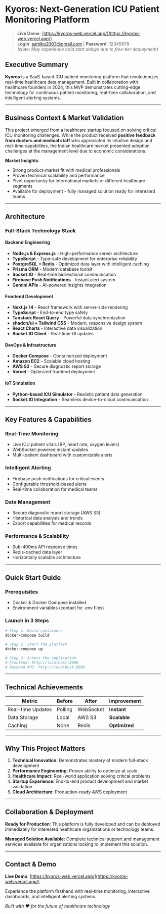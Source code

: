# Kyoros: Next-Generation ICU Patient Monitoring Platform

> **Live Demo**: [https://kyoros-web.vercel.app/](https://kyoros-web.vercel.app/)  
> **Login**: sahilku2003@gmail.com | **Password**: 12345678  
> *(Note: May experience cold start delays due to free-tier deployment)*

## Executive Summary

**Kyoros** is a SaaS-based ICU patient monitoring platform that revolutionizes real-time healthcare data management. Built in collaboration with healthcare founders in 2024, this MVP demonstrates cutting-edge technology for continuous patient monitoring, real-time collaboration, and intelligent alerting systems.

---

## Business Context & Market Validation

This project emerged from a healthcare startup focused on solving critical ICU monitoring challenges. While the product received **positive feedback from doctors and medical staff** who appreciated its intuitive design and real-time capabilities, the Indian healthcare market presented adoption challenges at the management level due to economic considerations.

**Market Insights**:
- Strong product-market fit with medical professionals
- Proven technical scalability and performance
- Pivot opportunity for international markets or different healthcare segments
- Available for deployment - fully managed solution ready for interested teams

---

## Architecture

### Full-Stack Technology Stack

#### Backend Engineering
- **Node.js & Express.js** - High-performance server architecture
- **TypeScript** - Type-safe development for enterprise reliability
- **PostgreSQL + Redis** - Optimized data layer with intelligent caching
- **Prisma ORM** - Modern database toolkit
- **Socket.IO** - Real-time bidirectional communication
- **Firebase Push Notifications** - Instant alert system
- **Gemini APIs** - AI-powered insights integration

#### Frontend Development
- **Next.js 14** - React framework with server-side rendering
- **TypeScript** - End-to-end type safety
- **Tanstack React Query** - Powerful data synchronization
- **shadcn/ui + Tailwind CSS** - Modern, responsive design system
- **React Charts** - Interactive data visualization
- **Socket.IO Client** - Real-time UI updates

#### DevOps & Infrastructure
- **Docker Compose** - Containerized deployment
- **Amazon EC2** - Scalable cloud hosting
- **AWS S3** - Secure diagnostic report storage
- **Vercel** - Optimized frontend deployment

#### IoT Simulation
- **Python-based ICU Simulator** - Realistic patient data generation
- **Socket.IO Integration** - Seamless device-to-cloud communication

---

## Key Features & Capabilities

### Real-Time Monitoring
- Live ICU patient vitals (BP, heart rate, oxygen levels)
- WebSocket-powered instant updates
- Multi-patient dashboard with customizable alerts

### Intelligent Alerting
- Firebase push notifications for critical events
- Configurable threshold-based alerts
- Real-time collaboration for medical teams

### Data Management
- Secure diagnostic report storage (AWS S3)
- Historical data analysis and trends
- Export capabilities for medical records

### Performance & Scalability
- Sub-400ms API response times
- Redis-cached data layer
- Horizontally scalable architecture

---

## Quick Start Guide

### Prerequisites
- Docker & Docker Compose installed
- Environment variables (contact for .env files)

### Launch in 3 Steps

```bash
# Step 1: Build containers
docker-compose build

# Step 2: Start the platform
docker-compose up

# Step 3: Access the application
# Frontend: http://localhost:3000
# Backend API: http://localhost:8000
```

---

## Technical Achievements

| Metric | Before | After | Improvement |
|--------|--------|-------|-------------|
| Real-time Updates | Polling | WebSocket | **Instant** |
| Data Storage | Local | AWS S3 | **Scalable** |
| Caching | None | Redis | **Optimized** |

---

## Why This Project Matters

1. **Technical Innovation**: Demonstrates mastery of modern full-stack development
2. **Performance Engineering**: Proven ability to optimize at scale
3. **Healthcare Impact**: Real-world application solving critical problems
4. **Startup Experience**: End-to-end product development and market validation
5. **Cloud Architecture**: Production-ready AWS deployment

---

## Collaboration & Deployment

**Ready for Production**: This platform is fully developed and can be deployed immediately for interested healthcare organizations or technology teams.

**Managed Solution Available**: Complete technical support and management services available for organizations looking to implement this solution.

---

## Contact & Demo

**Live Demo**: [https://kyoros-web.vercel.app/](https://kyoros-web.vercel.app/)

Experience the platform firsthand with real-time monitoring, interactive dashboards, and intelligent alerting systems.

*Built with ❤️ for the future of healthcare technology*
